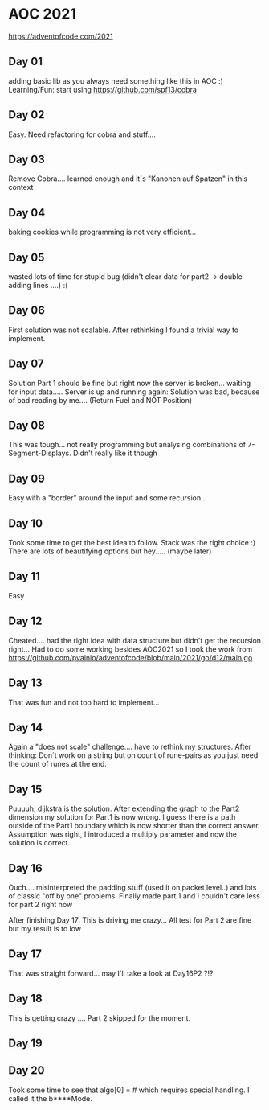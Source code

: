 # AOC 2021

https://adventofcode.com/2021

## Day 01

adding basic lib as you always need something like this in AOC :)
Learning/Fun: start using https://github.com/spf13/cobra 

## Day 02

Easy. Need refactoring for cobra and stuff....

## Day 03

Remove Cobra.... learned enough and it´s "Kanonen auf Spatzen" in this context

## Day 04

baking cookies while programming is not very efficient...

## Day 05

wasted lots of time for stupid bug (didn't clear data for part2 -> double adding lines ....) :(

## Day 06

First solution was not scalable. After rethinking I found a trivial way to implement.

## Day 07

Solution Part 1 should be fine but right now the server is broken... waiting for input data.....
Server is up and running again: Solution was bad, because of bad reading by me.... (Return Fuel and NOT Position)

## Day 08

This was tough... not really programming but analysing combinations of 7-Segment-Displays.
Didn't really like it though

## Day 09

Easy with a "border" around the input and some recursion...

## Day 10

Took some time to get the best idea to follow. Stack was the right choice :)
There are lots of beautifying options but hey..... (maybe later)

## Day 11

Easy

## Day 12

Cheated.... had the right idea with data structure but didn't get the recursion right...
Had to do some working besides AOC2021 so I took the work from https://github.com/pvainio/adventofcode/blob/main/2021/go/d12/main.go 

## Day 13

That was fun and not too hard to implement...

## Day 14

Again a "does not scale" challenge.... have to rethink my structures.
After thinking: Don´t work on a string but on count of rune-pairs as you just need the count of runes at the end.

## Day 15

Puuuuh, dijkstra is the solution.
After extending the graph to the Part2 dimension my solution for Part1 is now wrong. I guess there is a path outside of the Part1 boundary which is now shorter than the correct answer.
Assumption was right, I introduced a multiply parameter and now the solution is correct.

## Day 16

Ouch.... misinterpreted the padding stuff (used it on packet level..) and lots of classic "off by one" problems.
Finally made part 1 and I couldn't care less for part 2 right now

After finishing Day 17: This is driving me crazy... All test for Part 2 are fine but my result is to low

## Day 17

That was straight forward... may I'll take a look at Day16P2 ?!?

## Day 18

This is getting crazy ....
Part 2 skipped for the moment.

## Day 19


## Day 20

Took some time to see that algo[0] = # which requires special handling. I called it the b****Mode.

